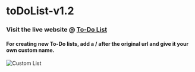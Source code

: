 # toDoList-v1.2

### Visit the live website @ [To-Do List](https://fathomless-depths-54816.herokuapp.com/)

#### For creating new To-Do lists, add a **/** after the original url and give it your own custom name.

![Custom List](https://www.dropbox.com/s/jdosorj1cyahcbn/Screenshot%20%28215%29.png?dl=0)
